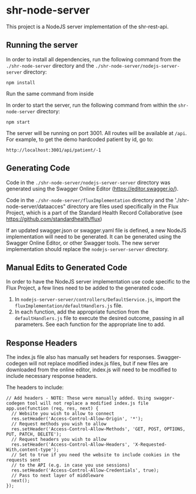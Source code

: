 # shr-node-server
This project is a NodeJS server implementation of the shr-rest-api.


## Running the server
In order to install all dependencies, run the following command from the `./shr-node-server` directory and the `./shr-node-server/nodejs-server-server` directory:
```
npm install
```

Run the same command from inside

In order to start the server, run the following command from within the `shr-node-server` directory:

```
npm start
```

The server will be running on port 3001. All routes will be available at `/api`. For example, to get the demo hardcoded patient by id, go to:
```
http://localhost:3001/api/patient/-1
```

## Generating Code
Code in the `./shr-node-server/nodejs-server-server` directory was generated using the Swagger Online Editor (https://editor.swagger.io/).

Code in the `./shr-node-server/fluxImplementation` directory and the './shr-node-server/dataacces" directory are files used specifically in the Flux Project, which is a part of the Standard Health Record Collaborative (see https://github.com/standardhealth/flux)

If an updated swagger.json or swagger.yaml file is defined, a new NodeJS implementation will need to be generated. It can be generated using the Swagger Online Editor, or other Swagger tools. The new server implementation should replace the `nodejs-server-server` directory.

## Manual Edits to Generated Code
In order to have the NodeJS server implementation use code specific to the Flux Project, a few lines need to be added to the generated code.

1. In `nodejs-server-server/controllers/DefaultService.js`, import the `fluxImplementation/defaultHandlers.js` file.
2. In each function, add the appropriate function from the `defaultHandlers.js` file to execute the desired outcome, passing in all parameters. See each function for the appropriate line to add.

## Response Headers
The index.js file also has manually set headers for responses. Swagger-codegen will not replace modified index.js files, but if new files are downloaded from the online editor, index.js will need to be modified to include necessary response headers.

The headers to include:
```
// Add headers - NOTE: These were manually added. Using swagger-codegen tool will not replace a modified index.js file
app.use(function (req, res, next) {
  // Website you wish to allow to connect
  res.setHeader('Access-Control-Allow-Origin', '*');
  // Request methods you wish to allow
  res.setHeader('Access-Control-Allow-Methods', 'GET, POST, OPTIONS, PUT, PATCH, DELETE');
  // Request headers you wish to allow
  res.setHeader('Access-Control-Allow-Headers', 'X-Requested-With,content-type');
  // Set to true if you need the website to include cookies in the requests sent
  // to the API (e.g. in case you use sessions)
  res.setHeader('Access-Control-Allow-Credentials', true);
  // Pass to next layer of middleware
  next();
});
```
